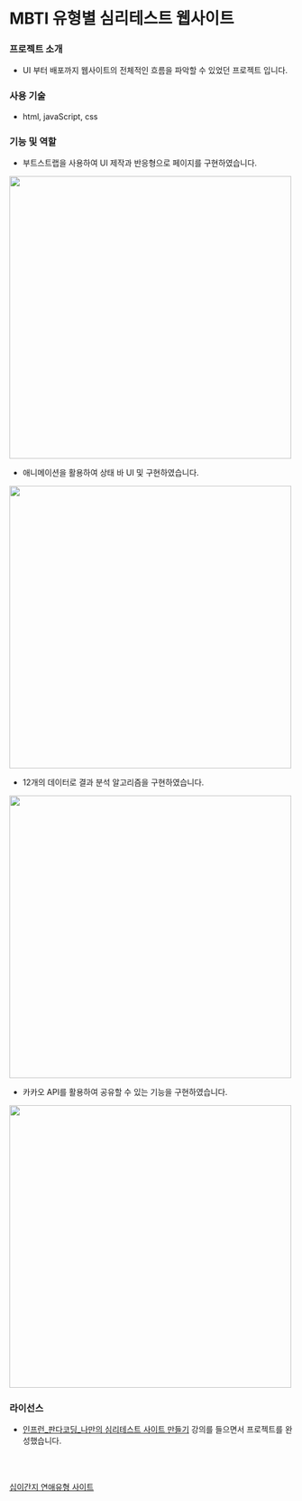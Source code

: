 # MBTI 유형별 심리테스트 웹사이트 


<h3>프로젝트 소개</h3>

* UI 부터 배포까지 웹사이트의 전체적인 흐름을 파악할 수 있었던 프로젝트 입니다.

<h3>사용 기술</h3>

* html, javaScript, css

<h3>기능 및 역할</h3>

* 부트스트랩을 사용하여 UI 제작과 반응형으로 페이지를 구현하였습니다.

<img src="https://user-images.githubusercontent.com/86754632/181201918-b31b1d44-9272-46de-9fe2-7c7770ceba6d.png" width=500 heigh=500/>

* 애니메이션을 활용하여 상태 바 UI 및 구현하였습니다.

<img src="https://user-images.githubusercontent.com/86754632/181202927-711bbdf8-6cc9-4293-8620-778840dfb573.png" width=500 heigh=500/>

* 12개의 데이터로 결과 분석 알고리즘을 구현하였습니다.

<img src="https://user-images.githubusercontent.com/86754632/181203281-52e71e86-f9d2-48d9-a830-3926cfa5d78e.png" width=500 heigh=500/>

* 카카오 API를 활용하여 공유할 수 있는 기능을 구현하였습니다.
<img src="https://user-images.githubusercontent.com/86754632/181205504-9523cb9c-14ba-46fc-916f-1e1af9324164.png" width=500 heigh=500 />


<h3>라이선스</h3>

* [인프런_판다코딩_나만의 심리테스트 사이트 만들기](https://www.inflearn.com/course/%EC%8B%AC%EB%A6%AC%ED%85%8C%EC%8A%A4%ED%8A%B8-%EC%82%AC%EC%9D%B4%ED%8A%B8-%EC%A0%9C%EC%9E%91) 강의를 들으면서 프로젝트를 완성했습니다.

<br/>
<br/>

[십이간지 연애유형 사이트 ](https://twelvelove-type.netlify.app/)
